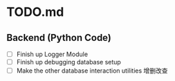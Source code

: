 # TODO.md

## Backend (Python Code)
- [ ] Finish up Logger Module
- [ ] Finish up debugging database setup
- [ ] Make the other database interaction utilities 增删改查
